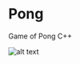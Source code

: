 # Pong
Game of Pong C++

![alt text](https://raw.githubusercontent.com/leo9722/Pong/tree/master/read/tp_pong.png) 
